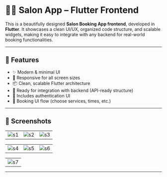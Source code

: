 # 💇‍♀️ Salon App – Flutter Frontend

This is a beautifully designed **Salon Booking App frontend**, developed in **Flutter**. It showcases a clean UI/UX, organized code structure, and scalable widgets, making it easy to integrate with any backend for real-world booking functionalities.

---

## 🚀 Features

- ✨ Modern & minimal UI
- 📱 Responsive for all screen sizes
- 📦 Clean, scalable Flutter architecture
- 🧩 Ready for integration with backend (API-ready structure)
- 🔐 Includes authentication UI
- 📅 Booking UI flow (choose services, times, etc.)

---

## 📸 Screenshots

|  |  |  |
|-----------|--------------|---------------|
| ![s1](https://github.com/user-attachments/assets/d6525b5a-e92c-490a-afac-dc9d6e4f56f7) | ![s2](https://github.com/user-attachments/assets/55cdc12d-0442-4bc2-9e2b-0d91aefdd963) | ![s3](https://github.com/user-attachments/assets/248ec957-9739-4db3-913e-0507ad0cbfd8) |

|  |  |  |
|---------------------|--------------|----------------|
| ![s4](https://github.com/user-attachments/assets/f634706c-a13d-4f85-ace1-28840708188b) | ![s5](https://github.com/user-attachments/assets/1f3373ae-b147-46fe-b7c5-01a482c8b957) | ![s6](https://github.com/user-attachments/assets/43e44168-6fea-43ff-81f2-8cccab797b63) |

|  |
|-----------------|
| ![s7](https://github.com/user-attachments/assets/c133b526-179c-4b75-8688-37b738cd08fd) |

---

